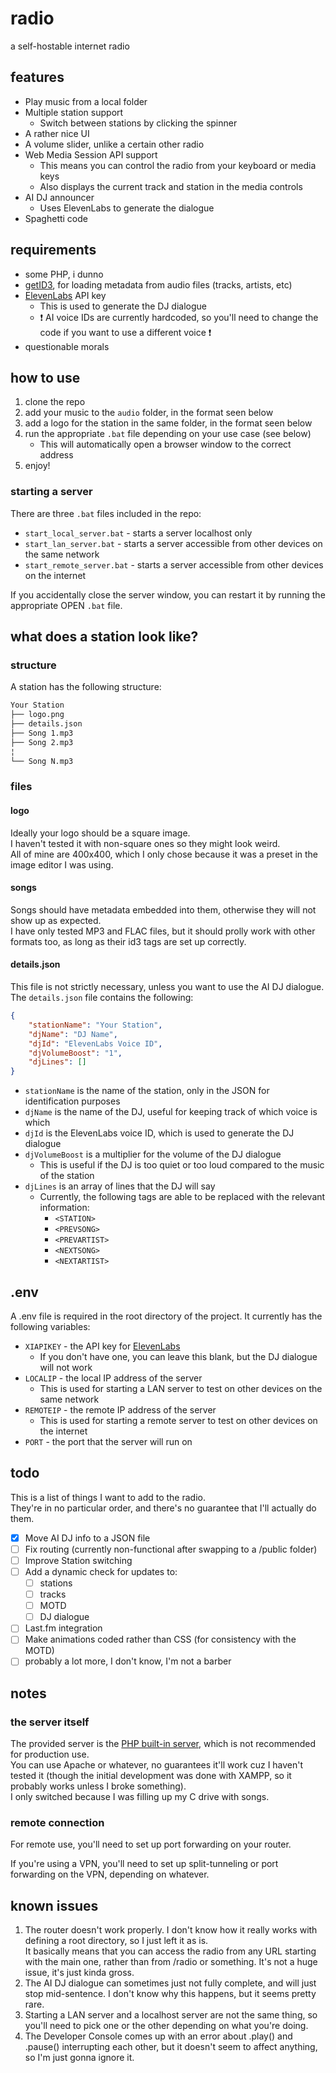 # radio

 a self-hostable internet radio

## features

- Play music from a local folder
- Multiple station support
  - Switch between stations by clicking the spinner
- A rather nice UI
- A volume slider, unlike a certain other radio
- Web Media Session API support
  - This means you can control the radio from your keyboard or media keys
  - Also displays the current track and station in the media controls
- AI DJ announcer
  - Uses ElevenLabs to generate the dialogue
- Spaghetti code

## requirements

- some PHP, i dunno
- [getID3](https://github.com/JamesHeinrich/getID3), for loading metadata from audio files (tracks, artists, etc)
- [ElevenLabs](https://elevenlabs.io/) API key
  - This is used to generate the DJ dialogue
  - ❗ AI voice IDs are currently hardcoded, so you'll need to change the code if you want to use a different voice ❗
- questionable morals

## how to use

1. clone the repo
2. add your music to the `audio` folder, in the format seen below
3. add a logo for the station in the same folder, in the format seen below
4. run the appropriate `.bat` file depending on your use case (see below)
   - This will automatically open a browser window to the correct address
5. enjoy!

### starting a server

There are three `.bat` files included in the repo:

- `start_local_server.bat` - starts a server localhost only
- `start_lan_server.bat` - starts a server accessible from other devices on the same network
- `start_remote_server.bat` - starts a server accessible from other devices on the internet

If you accidentally close the server window, you can restart it by running the appropriate OPEN `.bat` file.

## what does a station look like?

### structure

A station has the following structure:

```txt
Your Station
├── logo.png
├── details.json
├── Song 1.mp3
├── Song 2.mp3
¦
└── Song N.mp3
```

### files

#### logo

Ideally your logo should be a square image.  
I haven't tested it with non-square ones so they might look weird.  
All of mine are 400x400, which I only chose because it was a preset in the image editor I was using.

#### songs

Songs should have metadata embedded into them, otherwise they will not show up as expected.  
I have only tested MP3 and FLAC files, but it should prolly work with other formats too, as long as their id3 tags are set up correctly.

#### details.json

This file is not strictly necessary, unless you want to use the AI DJ dialogue.  
The `details.json` file contains the following:

```json
{
    "stationName": "Your Station",
    "djName": "DJ Name",
    "djId": "ElevenLabs Voice ID",
    "djVolumeBoost": "1",
    "djLines": []
}
```

- `stationName` is the name of the station, only in the JSON for identification purposes
- `djName` is the name of the DJ, useful for keeping track of which voice is which
- `djId` is the ElevenLabs voice ID, which is used to generate the DJ dialogue
- `djVolumeBoost` is a multiplier for the volume of the DJ dialogue
  - This is useful if the DJ is too quiet or too loud compared to the music of the station
- `djLines` is an array of lines that the DJ will say
  - Currently, the following tags are able to be replaced with the relevant information:
    - `<STATION>`
    - `<PREVSONG>`
    - `<PREVARTIST>`
    - `<NEXTSONG>`
    - `<NEXTARTIST>`

## .env

A .env file is required in the root directory of the project. It currently has the following variables:

- `XIAPIKEY` - the API key for [ElevenLabs](https://elevenlabs.io/)
  - If you don't have one, you can leave this blank, but the DJ dialogue will not work
- `LOCALIP` - the local IP address of the server
  - This is used for starting a LAN server to test on other devices on the same network
- `REMOTEIP` - the remote IP address of the server
  - This is used for starting a remote server to test on other devices on the internet
- `PORT` - the port that the server will run on

## todo

This is a list of things I want to add to the radio.  
They're in no particular order, and there's no guarantee that I'll actually do them.

- [X] Move AI DJ info to a JSON file
- [ ] Fix routing (currently non-functional after swapping to a /public folder)
- [ ] Improve Station switching
- [ ] Add a dynamic check for updates to:
  - [ ] stations
  - [ ] tracks
  - [ ] MOTD
  - [ ] DJ dialogue
- [ ] Last.fm integration
- [ ] Make animations coded rather than CSS (for consistency with the MOTD)
- [ ] probably a lot more, I don't know, I'm not a barber

## notes

### the server itself

The provided server is the [PHP built-in server](https://www.php.net/manual/en/features.commandline.webserver.php), which is not recommended for production use.  
You can use Apache or whatever, no guarantees it'll work cuz I haven't tested it (though the initial development was done with XAMPP, so it probably works unless I broke something).  
I only switched because I was filling up my C drive with songs.

### remote connection

For remote use, you'll need to set up port forwarding on your router.

If you're using a VPN, you'll need to set up split-tunneling or port forwarding on the VPN, depending on whatever.

## known issues

1. The router doesn't work properly. I don't know how it really works with defining a root directory, so I just left it as is.  
It basically means that you can access the radio from any URL starting with the main one, rather than from /radio or something. It's not a huge issue, it's just kinda gross.
2. The AI DJ dialogue can sometimes just not fully complete, and will just stop mid-sentence. I don't know why this happens, but it seems pretty rare.
3. Starting a LAN server and a localhost server are not the same thing, so you'll need to pick one or the other depending on what you're doing.
4. The Developer Console comes up with an error about .play() and .pause() interrupting each other, but it doesn't seem to affect anything, so I'm just gonna ignore it.
